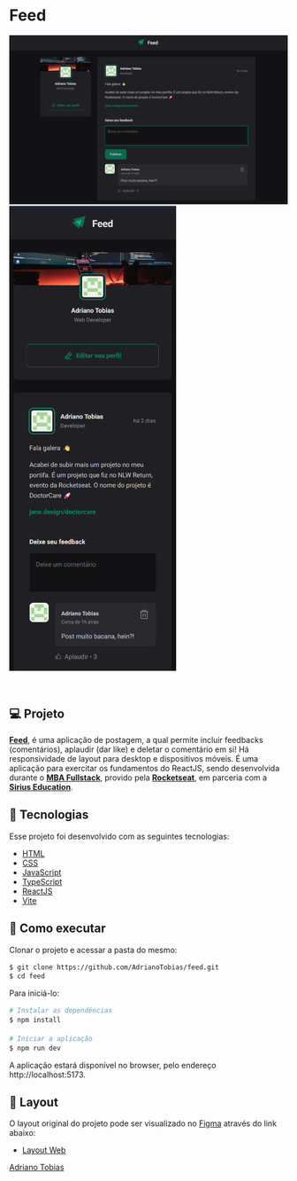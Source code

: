# Feed

![Preview do projeto em desktop](/.github/preview-desktop.png)
![Preview do projeto em mobile](/.github/preview-mobile.png)

<br>

## 💻 Projeto

**[Feed](https://github.com/AdrianoTobias/feed)**, é uma aplicação de postagem, a qual permite incluir feedbacks (comentários), aplaudir (dar like) e deletar o comentário em si! Há responsividade de layout para desktop e dispositivos móveis. É uma aplicação para exercitar os fundamentos do ReactJS, sendo desenvolvida durante o **[MBA Fullstack](https://www.rocketseat.com.br/mba)**, provido pela **[Rocketseat](https://rocketseat.com.br/)**, em parceria com a **[Sirius Education](https://landing.sirius.education/home/)**.


## 🧪 Tecnologias

Esse projeto foi desenvolvido com as seguintes tecnologias:

- [HTML](https://developer.mozilla.org/pt-BR/docs/Web/HTML)
- [CSS](https://developer.mozilla.org/pt-BR/docs/Web/CSS)
- [JavaScript](https://developer.mozilla.org/pt-BR/docs/Web/JavaScript)
- [TypeScript](https://www.typescriptlang.org/)
- [ReactJS](https://react.dev/)
- [Vite](https://vitejs.dev/)


## 🚀 Como executar

Clonar o projeto e acessar a pasta do mesmo:

```bash
$ git clone https://github.com/AdrianoTobias/feed.git
$ cd feed
```

Para iniciá-lo:
```bash
# Instalar as dependências
$ npm install

# Iniciar a aplicação
$ npm run dev
```
A aplicação estará disponível no browser, pelo endereço http://localhost:5173.

## 🔖 Layout

O layout original do projeto pode ser visualizado no [Figma](http://figma.com/) através do link abaixo:

- [Layout Web](https://www.figma.com/community/file/1113573231685349036/ignite-feed) 



[Adriano Tobias](https://github.com/AdrianoTobias)